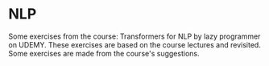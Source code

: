 # NLP
Some exercises from the course: Transformers for NLP by lazy programmer on UDEMY.
These exercises are based on the course lectures and revisited. Some exercises are made from the course's suggestions.

